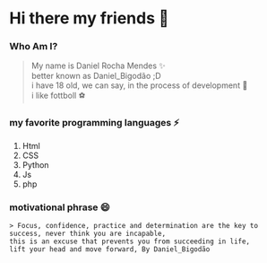 # Hi there my friends 👋

### Who Am I?
> My name is Daniel Rocha Mendes ✨  
> better known as Daniel_Bigodão ;D  
> i have 18 old, we can say, in the process of development 💬  
> i like fottboll ⚽

### my favorite programming languages ⚡
1. Html
2. CSS
3. Python
4. Js
5. php

### motivational phrase 😄
    > Focus, confidence, practice and determination are the key to success, never think you are incapable, 
    this is an excuse that prevents you from succeeding in life, 
    lift your head and move forward, By Daniel_Bigodão
<!--
**D4niel-Bigoda0/D4niel-Bigoda0** is a ✨ _special_ ✨ repository because its `README.md` (this file) appears on your GitHub profile.

Here are some ideas to get you started:

- 🔭 I’m currently working on ...
- 🌱 I’m currently learning ...
- 👯 I’m looking to collaborate on ...
- 🤔 I’m looking for help with ...
- 💬 Ask me about ...
- 📫 How to reach me: ...
- 😄 Pronouns: ...
- ⚡ Fun fact: ...
-->
